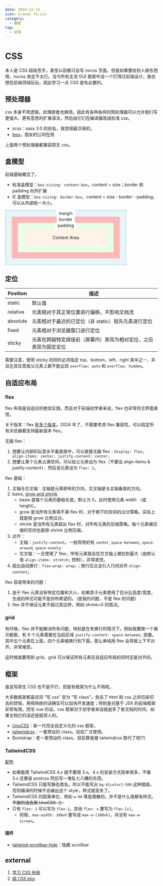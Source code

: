 ```yaml
---
date: 2024-12-13
icon: brands fa-css
category:
  - 编程
tag:
  - 前端
---
```


# CSS

本人是 CSS 超级苦手，甚至以前都只会写 nocss 页面。但是如果要给别人做东西用，nocss 肯定不太行。当今所有主流 GUI 框架中没一个打得过前端设计，我也想在前端领域玩玩，因此学习一点 CSS 是有必要的。

## 预处理器

css 本身不带逻辑，处理嵌套也麻烦。因此有各种各样的预处理器可以允许我们写更强大、更有意思的扩展语法，然后由它们在编译器改成标准 css。

- scss：sass 3.0 的别名，我觉得最泛用的。
- [less](https://lesscss.org/)，朋友的公司在用

上面两个预处理器都兼容原生 css。

## 盒模型

前端基础概念了。

- 标准盒模型：`box-sizing: content-box`，content = size；border 和 padding 向外扩展
- IE 盒模型：`box-sizing: border-box`，content = size - border - padding，可以从外部统一大小。

<div style="position: relative; width: 400px">
  <!-- Margin Layer -->
  <div style="background-color: #e8f4f8; padding: 20px; text-align: center; border: 2px dashed #a8d1dc">
    <div
      style="
        position: absolute;
        top: 0px;
        left: 50%;
        transform: translateX(-50%);
        background-color: white;
        padding: 2px 8px;
        border-radius: 4px;
        font-size: 14px;
      "
    >
      margin
    </div>
    <!-- Border Layer -->
    <div style="background-color: #ffb6b6; padding: 20px">
      <div
        style="
          position: absolute;
          top: 20px;
          left: 50%;
          transform: translateX(-50%);
          background-color: white;
          padding: 2px 8px;
          border-radius: 4px;
          font-size: 14px;
        "
      >
        border
      </div>
      <!-- Padding Layer -->
      <div style="background-color: #e6ffe6; padding: 20px">
        <div
          style="
            position: absolute;
            top: 40px;
            left: 50%;
            transform: translateX(-50%);
            background-color: white;
            padding: 2px 8px;
            border-radius: 4px;
            font-size: 14px;
          "
        >
          padding
        </div>
        <!-- Content Layer -->
        <div style="background-color: #fff2e6; padding: 20px; text-align: center">Content Area</div>
      </div>
    </div>
  </div>
</div>

## 定位

| Position | 描述                                                             |
| -------- | ---------------------------------------------------------------- |
| static   | 默认值                                                           |
| relative | 元素相对于其正常位置进行偏移。不影响文档流                       |
| absolute | 元素相对于最近的已定位（非 static）祖先元素进行定位              |
| fixed    | 元素相对于浏览器窗口进行定位                                     |
| sticky   | 元素在跨越特定阈值前（屏幕内）表现为相对定位，之后表现为固定定位 |

需要注意，使用 sticky 的同时必须指定 top、bottom、left、right 其中之一，并且在其任意级父元素上都不能出现 `overflow: auto` 和 `overflow: hidden`。

## 自适应布局

### flex

flex 布局是自适应的绝佳实践，而且对于前端初学者来说，flex 也非常符合界面直觉。

关于版本：flex [有多个版本](https://www.cnblogs.com/xiaohuochai/p/5323146.html)。2024 年了，不需要考虑 flex 兼容性，可以假定所有浏览器都支持最新版本 flex。

无脑 flex：

1. 想要让内部的玩意水平垂直居中，可以直接无脑 flex：`display: flex; align-items: center; justify-content: center;`
2. 想要让某个元素占满空间，可以给父元素设为 flex（不要设 align-items & justify-content），然后该元素设为 `flex: 1`。

flex 基础：

1. 主轴与交叉轴：主轴是元素排布的方向，交叉轴是与主轴垂直的方向。
2. basis, [grow and shrink](https://juejin.cn/post/6844904016439148551)
   - basis 是每个元素的基础长度。默认为 0，此时使用元素 width （或 height）。
   - grow 是当所有元素填不满 flex 时，对于剩下的空间的瓜分策略。实际上就是按 grow 比例瓜分。
   - shrink 是当所有元素超出 flex 时，对所有元素的压缩策略。每个元素被压缩的空间也是按 shrink 比例压缩。
3. 对齐：
   - 主轴：`justify-content`。一般常用的有 `center`, `space-between`, `space-around`, `space-evenly`
   - 交叉轴：一旦使用了 flex，所有元素就会在交叉轴上被拉到最大（由默认值 `align-items: stretch;` 控制），非常直觉。
4. 超出自动换行：`flex-wrap: wrap;`；换行后又会引入行间对齐 `align-content`。

flex 容易带来的问题：

1. 由于 flex 元素没有特定位置和大小，如果其子元素使用了百分比高度/宽度，生成的样式可能不是你所希望的。（是我的问题，不是 flex 的问题）
2. flex 并不保证元素不超过其边界，例如 shrink=0 的情况。

### grid

有时候，flex 并不能解决所有问题，特别是在有换行的情况下。例如我要做一个展示橱窗，有 9 个元素需要在当前区域 `justify-content: space-between;` 放置。其中五个元素在上面，四个元素被换行到下面。那么单纯用 flex 会导致上下不对齐，非常难受。

这时候就要用到 grid，grid 可以保证所有元素在自适应布局的同时还是对齐的。

## 框架

虽说写原生 CSS 也不是不行，但是有框架为什么不用呢。

大多数框架都喜欢将 “写 css” 变为 “写 class”，免去了 html 和 css 之间切来切去的烦恼，用得熟练的话确实可以加快开发速度；特别是对基于 JSX 的前端框架非常有用。而写 vue 的话，css 框架对于初学者来说就是多了查文档的时间，如果文档烂的话还是挺烦人的。

- [UnoCSS](https://unocss.dev/)：新一代完全自定义化的 css 框架。
- [tailwindcss](https://tailwindcss.com/)：一套预设的 class。目前广泛使用。
- Bootstrap：老一辈预设的 class，目前算是被 tailwindcss 取代了吧(?)

### TailwindCSS

[配色](https://tailwindcss.com/docs/customizing-colors)

- 如果能用 TailwindCSS 4.x 就不要用 3.x。4.x 的安装方式简单很多，不像 3.x 还要装 postcss 然后写一堆乱七八糟的东西。
- TailwindCSS 只能写静态类名。所以不能写出 `bg-${color}-500` 这种插值，否则编译的时候不会编出这个 style，样式就丢失了。
- TailwindCSS 的距离单位，例如 `w-96` 等是离散的，并不是什么值都有样式。~~不服的话去用 UnoCSS（）~~
- 只有 `flex: 1` 可以写为 `flex-1`。其他 `flex: x` 要写为 `flex-[x]`。
  - 同理，`max-width: 100vh` 要写成 `max-w-[100vh]`，并没有 `max-w-screen`。

#### 插件

- [tailwind-scrollbar-hide](https://github.com/reslear/tailwind-scrollbar-hide)：隐藏 scrollbar

## external

1. [学习 CSS 布局](https://zh.learnlayout.com/)
2. [纯 CSS blur](https://leanrada.com/notes/css-only-lqip/)
